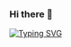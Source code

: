 ### Hi there 👋
[![Typing SVG](https://readme-typing-svg.demolab.com?font=Anton&size=30&pause=998&color=FF0B26&background=F7F2F20A&random=false&width=465&lines=Hi+There!;This+is+Gifted+Tech;I+am+a+self+trained+Fronted+Developer)](https://github.com/Giftedmaurice/README.md)
<!--

<h2> Here is My Github Profile<h2/>

- 🔭 I’m currently working on Gifted-MdV3
- 🌱 I’m currently learning ...
- 👯 I’m looking to collaborate on ...
- 🤔 I’m looking for help with ...
- 💬 Ask me about ...
- 📫 How to reach me: ...

- ⚡ Fun fact: ...
-->
